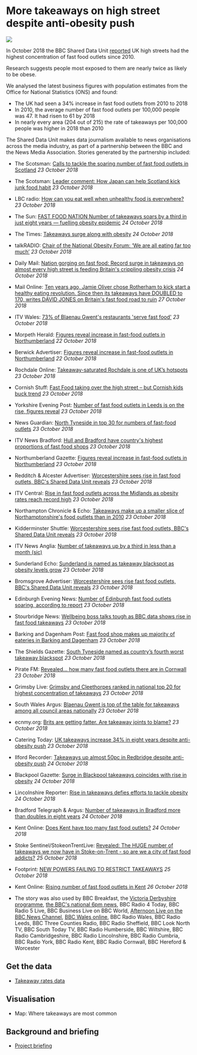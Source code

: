 # More takeaways on high street despite anti-obesity push

![](https://ichef.bbci.co.uk/news/660/cpsprodpb/595C/production/_103967822_gettyimages-951506644.jpg)

In October 2018 the BBC Shared Data Unit [reported](https://www.bbc.co.uk/news/uk-45875294) UK high streets had the highest concentration of fast food outlets since 2010.

Research suggests people most exposed to them are nearly twice as likely to be obese.

We analysed the latest business figures with population estimates from the Office for National Statistics (ONS) and found:

- The UK had seen a 34% increase in fast food outlets from 2010 to 2018
- In 2010, the average number of fast food outlets per 100,000 people was 47. It had risen to 61 by 2018
- In nearly every area (204 out of 215) the rate of takeaways per 100,000 people was higher in 2018 than 2010

The Shared Data Unit makes data journalism available to news organisations across the media industry, as part of a partnership between the BBC and the News Media Association. Stories generated by the partnership included:

* The Scotsman: [Calls to tackle the soaring number of fast food outlets in Scotland](https://www.scotsman.com/news/health/calls-to-tackle-the-soaring-number-of-fast-food-outlets-in-scotland-1-4818401) *23 October 2018*
* The Scotsman: [Leader comment: How Japan can help Scotland kick junk food habit](https://www.scotsman.com/news/opinion/leader-comment-how-japan-can-help-scotland-kick-junk-food-habit-1-4818389) *23 October 2018*
* LBC radio: [How can you eat well when unhealthy food is everywhere?](https://twitter.com/LBC/status/1054750993345380352) *23 October 2018*
* The Sun: [FAST FOOD NATION Number of takeaways soars by a third in just eight years — fuelling obesity epidemic](https://www.thesun.co.uk/news/7567910/obesity-epidemic-takeaway-fears/) *24 October 2018*
* The Times: [Takeaways surge along with obesity](https://www.thetimes.co.uk/article/takeaways-surge-along-with-obesity-c5l9bfpzc) *24 October 2018*
* talkRADIO: [Chair of the National Obesity Forum: ‘We are all eating far too much’](https://talkradio.co.uk/news/chair-national-obesity-forum-we-are-all-eating-far-too-much-18102328462#C5hUD8WGCP58VscO.99) *23 October 2018*
* Daily Mail: [Nation gorging on fast food: Record surge in takeaways on almost every high street is feeding Britain's crippling obesity crisis](https://www.dailymail.co.uk/news/article-6309241/Record-surge-takeaways-high-street-feeding-Britains-crippling-obesity-crisis.html) *24 October 2018*
* Mail Online: [Ten years ago, Jamie Oliver chose Rotherham to kick start a healthy eating revolution. Since then its takeaways have DOUBLED to 170, writes DAVID JONES on Britain's fast food road to ruin](https://www.dailymail.co.uk/news/article-6322541/DAVID-JONES-Britain-fast-food-track-obesity.html) *27 October 2018*
* ITV Wales: [73% of Blaenau Gwent's restaurants 'serve fast food'](https://www.itv.com/news/wales/2018-10-23/73-of-blaenau-gwents-restaurants-serve-fast-food/) *23 October 2018*
* Morpeth Herald: [Figures reveal increase in fast-food outlets in Northumberland](https://www.morpethherald.co.uk/news/figures-reveal-increase-in-fast-food-outlets-in-northumberland-1-9408492) *22 October 2018*
* Berwick Advertiser: [Figures reveal increase in fast-food outlets in Northumberland](https://www.berwick-advertiser.co.uk/news/figures-reveal-increase-in-fast-food-outlets-in-northumberland-1-4818299) *22 October 2018*
* Rochdale Online: [Takeaway-saturated Rochdale is one of UK’s hotspots](https://www.rochdaleonline.co.uk/news-features/2/news-headlines/123195/takeawaysaturated-rochdale-is-one-of-uk%E2%80%99s-hotspots) *23 October 2018*
* Cornish Stuff: [Fast Food taking over the high street – but Cornish kids buck trend](https://cornishstuff.com/2018/10/23/fast-food-taking-over-the-high-street-but-cornish-kids-buck-trend) *23 October 2018*
* Yorkshire Evening Post: [Number of fast food outlets in Leeds is on the rise, figures reveal](https://www.yorkshireeveningpost.co.uk/news/number-of-fast-food-outlets-in-leeds-is-on-the-rise-figures-reveal-1-9408435) *23 October 2018*
* News Guardian: [North Tyneside in top 30 for numbers of fast-food outlets](https://www.newsguardian.co.uk/news/north-tyneside-in-top-30-for-numbers-of-fast-food-outlets-1-9408500) *23 October 2018*
* ITV News Bradford: [Hull and Bradford have country's highest proportions of fast food shops](https://www.itv.com/news/calendar/2018-10-23/hull-and-bradford-have-one-of-countrys-highest-proportions-of-fast-food-shops/) *23 October 2018*
* Northumberland Gazette: [Figures reveal increase in fast-food outlets in Northumberland](https://www.northumberlandgazette.co.uk/news/figures-reveal-increase-in-fast-food-outlets-in-northumberland-1-9408492https://www.northumberlandgazette.co.uk/news/figures-reveal-increase-in-fast-food-outlets-in-northumberland-1-9408492) *23 October 2018*
* Redditch & Alcester Advertiser: [Worcestershire sees rise in fast food outlets, BBC's Shared Data Unit reveals](https://www.redditchadvertiser.co.uk/news/16999825.worcestershire-sees-rise-in-fast-food-outlets-bbcs-shared-data-unit-reveals/) *23 October 2018*
* ITV Central: [Rise in fast food outlets across the Midlands as obesity rates reach record high](https://www.itv.com/news/central/2018-10-23/rise-in-fast-food-outlets-across-the-midlands-as-obesity-rates-reach-record-high/) *23 October 2018*
* Northampton Chronicle & Echo: [Takeaways make up a smaller slice of Northamptonshire's food outlets than in 2010](https://www.northamptonchron.co.uk/news/takeaways-make-up-a-smaller-slice-of-northamptonshire-s-food-outlets-than-in-2010-1-8678166) *23 October 2018*
* Kidderminster Shuttle: [Worcestershire sees rise fast food outlets, BBC's Shared Data Unit reveals](https://www.kidderminstershuttle.co.uk/news/16999825.worcestershire-sees-rise-fast-food-outlets-bbcs-shared-data-unit-reveals/) *23 October 2018*
* ITV News Anglia: [Number of takeaways up by a third in less than a month (sic)](https://www.itv.com/news/anglia/2018-10-23/number-of-takeaways-up-by-a-third-in-less-than-a-month/)
* Sunderland Echo: [Sunderland is named as takeaway blackspot as obesity levels grow](https://www.sunderlandecho.com/news/health/sunderland-is-named-as-takeaway-blackspot-as-obesity-levels-grow-1-9409043) *23 October 2018*
* Bromsgrove Advertiser: [Worcestershire sees rise fast food outlets, BBC's Shared Data Unit reveals](https://www.bromsgroveadvertiser.co.uk/news/16999825.worcestershire-sees-rise-fast-food-outlets-bbcs-shared-data-unit-reveals/) *23 October 2018*
* Edinburgh Evening News: [Number of Edinburgh fast food outlets soaring, according to report](https://www.edinburghnews.scotsman.com/news/health/number-of-edinburgh-fast-food-outlets-soaring-according-to-report-1-4818437) *23 October 2018*
* Stourbridge News: [Wellbeing boss talks tough as BBC data shows rise in fast food takeaways](https://www.stourbridgenews.co.uk/news/16999682.wellbeing-boss-talks-tough-as-bbc-data-shows-rise-in-fast-food-takeaways/) *23 October 2018*
* Barking and Dagenham Post: [Fast food shop makes up majority of eateries in Barking and Dagenham](http://www.barkinganddagenhampost.co.uk/news/health/fast-food-barking-and-dagenham-junk-food-ons-office-for-national-statistics-1-5747523) *23 October 2018*
* The Shields Gazette: [South Tyneside named as country’s fourth worst takeaway blackspot](https://www.shieldsgazette.com/news/south-tyneside-named-as-country-s-fourth-worst-takeaway-blackspot-1-9409038) *23 October 2018*
* Pirate FM: [Revealed... how many fast food outlets there are in Cornwall](https://www.piratefm.co.uk/news/latest-news/2719192/revealed-how-many-fast-food-outlets-there-are-in-cornwall/) *23 October 2018*
* Grimsby Live: [Grimsby and Cleethorpes ranked in national top 20 for highest concentration of takeaways](https://www.grimsbytelegraph.co.uk/news/grimsby-news/more-takeaways-ever-hit-grimsby-2138768) *23 October 2018*
* South Wales Argus: [Blaenau Gwent is top of the table for takeaways among all council areas nationally](https://www.southwalesargus.co.uk/news/17002175.blaenau-gwent-is-top-of-the-table-for-takeaways/) *23 October 2018*
* ecnmy.org: [Brits are getting fatter. Are takeaway joints to blame?](https://www.ecnmy.org/engage/forget-fried-chicken-says-uk-gov-obesity-not-peng-life/) *23 October 2018*
* Catering Today: [UK takeaways increase 34% in eight years despite anti-obesity push](https://www.cateringtoday.co.uk/news/government/uk-takeaways-increase-34-in-eight-years-despite-anti-obesity-push/) *23 October 2018*
* Ilford Recorder: [Takeaways up almost 50pc in Redbridge despite anti-obesity push](http://www.ilfordrecorder.co.uk/news/takeaways-grow-obesity-redbridge-1-5749035) *24 October 2018*
* Blackpool Gazette: [Surge in Blackpool takeaways coincides with rise in obesity](https://www.blackpoolgazette.co.uk/news/health/surge-in-blackpool-takeaways-coincides-with-rise-in-obesity-1-9411409) *24 October 2018*
* Lincolnshire Reporter: [Rise in takeaways defies efforts to tackle obesity](https://lincolnshirereporter.co.uk/2018/10/rise-in-takeaways-defies-efforts-to-tackle-obesity/) *24 October 2018*
* Bradford Telegraph & Argus: [Number of takeaways in Bradford more than doubles in eight years](https://www.thetelegraphandargus.co.uk/news/17003385.number-of-takeaways-in-bradford-more-than-doubles-in-eight-years/) *24 October 2018*
* Kent Online: [Does Kent have too many fast food outlets?](https://www.kentonline.co.uk/kmtv/video/does-kent-have-too-many-fast-food-outlets-22665/) *24 October 2018*
* Stoke Sentinel/StokeonTrentLive: [Revealed: The HUGE number of takeaways we now have in Stoke-on-Trent - so are we a city of fast food addicts?](https://www.stokesentinel.co.uk/news/health/revealed-huge-number-takeaways-now-2143595) *25 October 2018*
* Footprint: [NEW POWERS FAILING TO RESTRICT TAKEAWAYS](http://www.foodservicefootprint.com/news/new-powers-failing-to-restrict-takeaways) *25 October 2018*
* Kent Online: [Rising number of fast food outlets in Kent](https://www.kentonline.co.uk/kent/news/big-rise-in-fast-food-outlets-192218/) *26 October 2018*


* The story was also used by BBC Breakfast, the [Victoria Derbyshire programme](https://drive.google.com/open?id=1cnRYWyza04RB0dSKjj_XMYHcPj2dDM2H), [the BBC's national 6pm news](https://drive.google.com/open?id=1EQbqeQRpDf0TnIBauVtArdQIfdKRuAcj), BBC Radio 4 Today, BBC Radio 5 Live, BBC Business Live on BBC World, [Afternoon Live on the BBC News Channel](https://drive.google.com/open?id=1AYa5JYd_4wPhGoJ3uObgu3adfWMTWFDY), [BBC Wales online](https://www.bbc.co.uk/news/uk-wales-45943124), BBC Radio Wales, BBC Radio Leeds, BBC Three Counties Radio, BBC Radio Sheffield, BBC Look North TV, BBC South Today TV, BBC Radio Humberside, BBC Wiltshire, BBC Radio Cambridgeshire, BBC Radio Lincolnshire, BBC Radio Cumbria, BBC Radio York, BBC Radio Kent, BBC Radio Cornwall, BBC Hereford & Worcester


## Get the data

* [Takeaway rates data](https://docs.google.com/spreadsheets/d/1v9Cv6wBAAspfUiBQUjAUON1h5GJ5WAO1xZOU3d_URJM/edit#gid=738520790)

## Visualisation

* Map: Where takeaways are most common

## Background and briefing

* [Project briefing](https://docs.google.com/document/d/1R9BEIyhXE4L6gDcihtlWm5kvedWjwt39RzdJUs_wTG4/edit)
